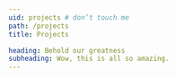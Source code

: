 ```yaml
---
uid: projects # don’t touch me
path: /projects
title: Projects

heading: Behold our greatness
subheading: Wow, this is all so amazing.
---
```


